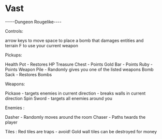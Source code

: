 # Vast

-----Dungeon Rougelike----

Controls: 

arrow keys to move
space to place a bomb that damages entities and terrain
F to use your current weapon

Pickups:

Health Pot - Restores HP
Treasure Chest - Points
Gold Bar - Points
Ruby - Points
Weapon Pile - Randomly gives you one of the listed weapons
Bomb Sack - Restores Bombs

Weapons: 

Pickaxe - targets enemies in current direction
        - breaks walls in current direction
Spin Sword - targets all enemies around you

Enemies :

Dasher - Randomly moves around the room
Chaser - Paths twards the player

Tiles :
Red tiles are traps - avoid!
Gold wall tiles can be destroyed for money
          
